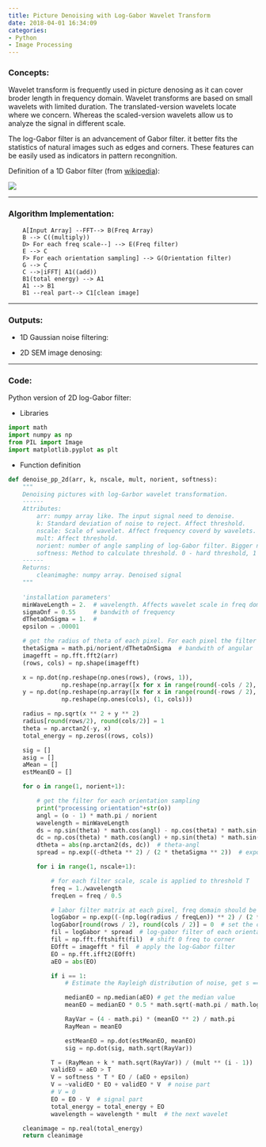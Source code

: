 ```yaml
---
title: Picture Denoising with Log-Gabor Wavelet Transform
date: 2018-04-01 16:34:09
categories:
- Python
- Image Processing
---
```


### Concepts:
Wavelet transform is frequently used in picture denosing as it can cover broder length in frequency domain. Wavelet transforms are based on small wavelets with limited duration. The translated-version
wavelets locate where we concern. Whereas the scaled-version wavelets allow us to analyze the signal in different scale.

The log-Gabor filter is an advancement of Gabor filter. it better fits the statistics of natural images such as edges and corners. These features can be easily used as indicators in pattern recongnition. 

Definition of a 1D Gabor filter (from [wikipedia](https://en.wikipedia.org/wiki/Log_Gabor_filter)):

![](../images/log_gabor_filter)
___
### Algorithm Implementation:

```graphTB
    A[Input Array] --FFT--> B(Freq Array)
    B --> C((multiply))
    D> For each freq scale--] --> E(Freq filter)
    E --> C
    F> For each orientation sampling] --> G(Orientation filter)
    G --> C
    C -->|iFFT| A1((add))
    B1(total energy) --> A1
    A1 --> B1
    B1 --real part--> C1[clean image]
```
___
### Outputs:

- 1D Gaussian noise filtering:
[]()

- 2D SEM image denosing:
[]()

___
### Code:
Python version of 2D log-Gabor filter:
- Libraries
~~~python
import math
import numpy as np
from PIL import Image
import matplotlib.pyplot as plt
~~~
- Function definition
~~~python
def denoise_pp_2d(arr, k, nscale, mult, norient, softness):
    """
    Denoising pictures with log-Garbor wavelet transformation.
    ------
    Attributes:
        arr: numpy array like. The input signal need to denoise.
        k: Standard deviation of noise to reject. Affect threshold.
        nscale: Scale of wavelet. Affect frequency coverd by wavelets.
        mult: Affect threshold.
        norient: number of angle sampling of log-Gabor filter. Bigger norient brings higher accuracy with longer run time.
        softness: Method to calculate threshold. 0 - hard threshold, 1 - soft threshold.
    ------
    Returns:
        cleanimaghe: numpy array. Denoised signal
    """
    
    'installation parameters'
    minWaveLength = 2.  # wavelength. Affects wavelet scale in freq domain
    sigmaOnf = 0.55     # bandwith of frequency
    dThetaOnSigma = 1.  #
    epsilon = .00001

    # get the radius of theta of each pixel. For each pixel the filter varies.
    thetaSigma = math.pi/norient/dThetaOnSigma  # bandwith of angular
    imagefft = np.fft.fft2(arr)
    (rows, cols) = np.shape(imagefft)

    x = np.dot(np.reshape(np.ones(rows), (rows, 1)),
               np.reshape(np.array([x for x in range(round(-cols / 2), round(cols / 2)+(cols%2)*1)]) / (cols / 2), (1, cols)))
    y = np.dot(np.reshape(np.array([x for x in range(round(-rows / 2), round(rows / 2)+(rows%2*1))]) / (rows / 2), (rows, 1)),
               np.reshape(np.ones(cols), (1, cols)))

    radius = np.sqrt(x ** 2 + y ** 2)
    radius[round(rows/2), round(cols/2)] = 1
    theta = np.arctan2(-y, x)
    total_energy = np.zeros((rows, cols))

    sig = []
    asig = []
    aMean = []
    estMeanEO = []

    for o in range(1, norient+1):

        # get the filter for each orientation sampling
        print("processing orientation"+str(o))
        angl = (o - 1) * math.pi / norient
        wavelength = minWaveLength
        ds = np.sin(theta) * math.cos(angl) - np.cos(theta) * math.sin(angl)  # projecttion of angl to theta
        dc = np.cos(theta) * math.cos(angl) + np.sin(theta) * math.sin(angl)  # projecttion of angl to theta+pi/2
        dtheta = abs(np.arctan2(ds, dc))  # theta-angl
        spread = np.exp((-dtheta ** 2) / (2 * thetaSigma ** 2))  # exponential

        for i in range(1, nscale+1):

            # for each filter scale, scale is applied to threshold T
            freq = 1./wavelength
            freqLen = freq / 0.5

            # labor filter matrix at each pixel, freq domain should be similar to time domain
            logGabor = np.exp((-(np.log(radius / freqLen)) ** 2) / (2 * math.log(sigmaOnf) ** 2))
            logGabor[round(rows / 2), round(cols / 2)] = 0  # set the center value of filer
            fil = logGabor * spread  # log-gabor filter of each orientation
            fil = np.fft.fftshift(fil)  # shift 0 freq to corner
            EOfft = imagefft * fil  # apply the log-Gabor filter
            EO = np.fft.ifft2(EOfft)
            aEO = abs(EO)

            if i == 1:
                # Estimate the Rayleigh distribution of noise, get s == 1 scale threshold

                medianEO = np.median(aEO) # get the median value
                meanEO = medianEO * 0.5 * math.sqrt(-math.pi / math.log(0.5, math.e))  # get the mean value

                RayVar = (4 - math.pi) * (meanEO ** 2) / math.pi
                RayMean = meanEO

                estMeanEO = np.dot(estMeanEO, meanEO)
                sig = np.dot(sig, math.sqrt(RayVar))

            T = (RayMean + k * math.sqrt(RayVar)) / (mult ** (i - 1))  # threshold
            validEO = aEO > T
            V = softness * T * EO / (aEO + epsilon)
            V = ~validEO * EO + validEO * V  # noise part
            # V = 0
            EO = EO - V  # signal part
            total_energy = total_energy + EO
            wavelength = wavelength * mult  # the next wavelet

    cleanimage = np.real(total_energy)
    return cleanimage
~~~
